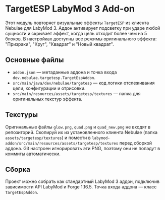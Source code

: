 # TargetESP LabyMod 3 Add-on

Этот модуль повторяет визуальные эффекты `TargetESP` из клиента Nebulae для LabyMod 3. Аддон активирует подсветку при ударе любой сущности и скрывает эффект, когда цель отходит более чем на 5 блоков. В настройках доступны все режимы оригинального эффекта: "Призраки", "Круг", "Квадрат" и "Новый квадрат".

## Основные файлы

- `addon.json` — метаданные аддона и точка входа `dev.nebulae.targetesp.TargetEspAddon`.
- `src/main/java/dev/nebulae/targetesp` — код логики отслеживания цели, конфигурации и отрисовки.
- `src/main/resources/assets/targetesp/textures` — папка для оригинальных текстур эффекта.

## Текстуры

Оригинальные файлы `glow.png`, `quad.png` и `quad_new.png` не входят в репозиторий. Скопируй их из установленного клиента Nebulae (папка `assets/targetesp/textures`) и помести в `labymod-addon/src/main/resources/assets/targetesp/textures` перед сборкой аддона. Git настроен игнорировать эти PNG, поэтому они не попадут в коммиты автоматически.

## Сборка

Проект можно собрать как стандартный LabyMod 3 аддон, подключив зависимости API LabyMod и Forge 1.16.5. Точка входа аддона — класс `TargetEspAddon`.
